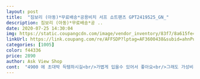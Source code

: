 ```yaml
---
layout: post 
title:  "짐보리 (아동)*무료배송*공용비치 서프 쇼트팬츠 GPT2419525_GN_" 
description: 짐보리 (아동)*무료배송*공 ..
date: 2020-07-25 14:30:04 
img: https://static.coupangcdn.com/image/vendor_inventory/83f7/8a615fe4366687c32b53e83d32e457eed935e6de50778ca01121924900b5.jpg 
linkUrl: https://link.coupang.com/re/AFFSDP?lptag=AF3600438&subid=ahnPublicAsk&pageKey=1407096178&itemId=2442833515&vendorItemId=70436575868&traceid=V0-113-d8d71aaaa7f03df7 
categories: [1005] 
color: f44336 
price: 2890 
author: Ask View Shop 
cont:  "4900 에 초대박 득템하시길<br/>가볍게 입을수 있어서 좋아요<br/>그래도 가성비는 좋아요<br/>기우였습니다.<br/><br/>남자아이 키우는 분들은 아시겠지만 남자아이들은 꼼꼬하고 단정하게가 아닌 단순하고 입고 신는거 선호하잖아요<br/>다만 밑단 풀림이 컨셉인 옷이니<br/>단, 허리시보리에 탄력이 전혀 없어서 마르거나 배가 없는 아이들은 흘러내려요<br/>등등, 고민이 많았는데요<br/>무난하고 편해요.<br/><br/>바지 끝단은 불로 좀 정리를 해야하네요<br/>바지는 맘에 들어하는덕 움직일때마다 흘러내린다고 거부하길락 고무줄 넣어서 입고벗기 편하게 만들었어요<br/>보이는게 다에요<br/>빨때에는 꼭 망에 넣어 세탁기 돌리시기를 권해드립니다.<br/><br/>상의랑 매칭은 잘 될까<br/>셋트처럼 입으라고 샀는데<br/>실밥 디 풀려서 다른 옷들에 둘둘 감... <br/><br/>아이아빠 수영바지랑 색이 비슷해서<br/>안그럼 어떻게 될까요<br/>약간 두꺼운 수건 재질이예요.<br/><br/>에어컨 빵빵한 실내에서 입기 좋고요,<br/>여기까지만 할게요ㅠ<br/>여긴 서울이고 해변가려면 4시간 넘게 가야하는데<br/>이 바지 너무 해변에서만 입어야 할 것 같은 스타일이 아닐까,<br/>일단 별갯수는 ㄱㅏ격이80프로 한거 같고<br/>저렴한 가격에 구입했으니 허리고무줄은 수선집가서 작업해도 좋을듯해요<br/>조금 낙낙한 듯 맞습니다.<br/><br/>조금 조절 후 한번 접어줬더니<br/>짐보리꺼라 질도 나쁘지 않습니다.<br/><br/>키 127,  몸무게 27 정도 되는 마른 체형의 8세에게<br/>편하게 잘 입어요.<br/><br/>허리가 좀 큰데 허리에 조절 끈이 있어서<br/>허리에 달려있는 끈으로 묶고푸는것도 번거로워하잖아요<br/>허리에 줄은 짧아서 묶을수가 없네요<br/>활용도가 있을까,<br/>" 
---
```

